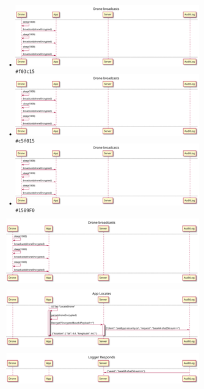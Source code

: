 - ![#f03c15](https://raw.githubusercontent.com/BlackthornYugen/d2x/media/out/json/droneEncryptedFlow_001.svg) `#f03c15`
- ![#c5f015](https://raw.githubusercontent.com/BlackthornYugen/d2x/media/out/json/droneEncryptedFlow_001.svg) `#c5f015`
- ![#1589F0](https://raw.githubusercontent.com/BlackthornYugen/d2x/media/out/json/droneEncryptedFlow_001.svg) `#1589F0`

![#f03c15](https://raw.githubusercontent.com/BlackthornYugen/d2x/media/out/json/droneEncryptedFlow_001.svg)

![#f03c15 A swimlane diagram showing how messages could be decrypted.](https://raw.githubusercontent.com/BlackthornYugen/d2x/media/out/json/droneEncryptedFlow_002.svg)

![#f03c15 A swimlane diagram showing log acknowlegement.](https://raw.githubusercontent.com/BlackthornYugen/d2x/media/out/json/droneEncryptedFlow_003.svg)
